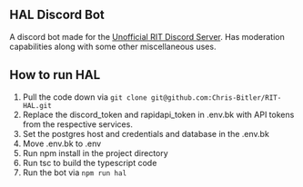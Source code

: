 ## HAL Discord Bot
A discord bot made for the [Unofficial RIT Discord Server](https://discord.gg/rit). Has moderation capabilities along with some other miscellaneous uses.
## How to run HAL
1. Pull the code down via `git clone git@github.com:Chris-Bitler/RIT-HAL.git`
2. Replace the discord_token and rapidapi_token in .env.bk with API tokens from the respective services.
3. Set the postgres host and credentials and database in the .env.bk
4. Move .env.bk to .env
5. Run npm install in the project directory
6. Run tsc to build the typescript code
7. Run the bot via `npm run hal`
